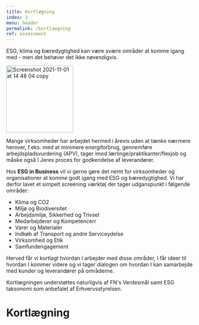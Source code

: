 ```yaml
---
title: Kortlægning
index: 3
menu: header
permalink: /kortlaegning
ref: assessment
---
```


ESG, klima og bæredygtighed kan være svære områder at komme igang med - men det behøver det ikke nøvendigvis. 

<img width="179" alt="Screenshot 2021-11-01 at 14 48 04 copy" src="https://user-images.githubusercontent.com/75361000/139681998-582ee924-b2ce-4b22-9d27-b02b22c52aba.png">

Mange virksomheder har arbejdet hermed i årevis uden at tænke nærmere herover, f.eks. med at minimere energiforbrug, gennemføre arbejdspladsvurdering (APV), tager imod lærlinge/praktikanter/flexjob og måske også I Jeres proces for godkendelse af leverandører. 

Hos **ESG in Business** vil vi gerne gøre det nemt for virksomheder og organisationer at komme godt igang med ESG og bæredygtighed. Vi har derfor lavet et simpelt screening værktøj der tager udganspunkt i følgende områder:

- Klima og CO2
- Miljø og Biodiversitet 
- Arbejdsmiljø, Sikkerhed og Trivsel
- Medarbejderer og Kompetencerr
- Varer og Materialer
- Indkøb af Transport og andre Serviceydelse
- Virksomhed og Etik
- Samfundengagement

Herved får vi kortlagt hvordan I arbejder med disse områder, I får ideer til hvordan I kommer videre og vi tager dialogen om hvordan I kan samarbejde med kunder og leverandører på områderne. 

Kortlægningen understøttes naturligvis af FN's Verdesmål samt ESG taksonomi som anbefalet af Erhvervsstyrelsen. 

# Kortlægning
